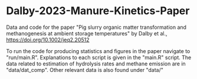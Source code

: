 # Dalby-2023-Manure-Kinetics-Paper
Data and code for the paper "Pig slurry organic matter transformation and methanogenesis at ambient storage temperatures" by Dalby et al., https://doi.org/10.1002/jeq2.20512

To run the code for producing statistics and figures in the paper navigate to "run/main.R".
Explanations to each script is given in the "main.R" script. The data related to estimation of hydrolysis rates and methane emission are in "data/dat_comp".
Other relevant data is also found under "data/"

